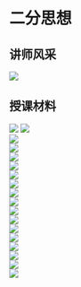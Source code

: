 # 二分思想

## 讲师风采
![](../assets/img/lecture-style/3/讲师风采.jpg)

## 授课材料

![](../assets/img/lecture-style/3/幻灯片1.png)
![](../assets/img/lecture-style/3/幻灯片2.png)  
![](../assets/img/lecture-style/3/幻灯片3.png)  
![](../assets/img/lecture-style/3/幻灯片4.png)  
![](../assets/img/lecture-style/3/幻灯片5.png)  
![](../assets/img/lecture-style/3/幻灯片6.png)  
![](../assets/img/lecture-style/3/幻灯片7.png)  
![](../assets/img/lecture-style/3/幻灯片8.png)  
![](../assets/img/lecture-style/3/幻灯片9.png)  
![](../assets/img/lecture-style/3/幻灯片10.png)  
![](../assets/img/lecture-style/3/幻灯片11.png)  
![](../assets/img/lecture-style/3/幻灯片12.png)  
![](../assets/img/lecture-style/3/幻灯片13.png)  
![](../assets/img/lecture-style/3/幻灯片14.png)  
![](../assets/img/lecture-style/3/幻灯片15.png)  
![](../assets/img/lecture-style/3/幻灯片16.png)  
![](../assets/img/lecture-style/3/幻灯片17.png)  
![](../assets/img/lecture-style/3/幻灯片18.png)